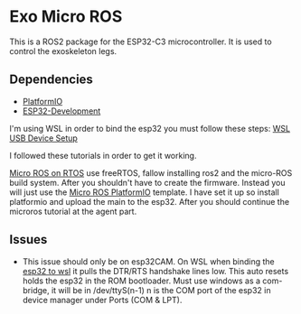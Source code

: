 # Exo Micro ROS

This is a ROS2 package for the ESP32-C3 microcontroller. It is used to control the exoskeleton legs.

## Dependencies

- [PlatformIO](https://platformio.org/)
- [ESP32-Development](https://docs.espressif.com/projects/esp-idf/en/latest/esp32c3/hw-reference/esp32c3/user-guide-sdk-environment.html)

I'm using WSL in order to bind the esp32 you must follow these steps: [WSL USB Device Setup](https://learn.microsoft.com/en-us/windows/wsl/connect-usb#attach-a-usb-device)

I followed these tutorials in order to get it working. 

[Micro ROS on RTOS](https://micro.ros.org/docs/tutorials/core/first_application_rtos/freertos/) use freeRTOS, fallow installing ros2 and the micro-ROS build system. After you shouldn't have to create the firmware. Instead you will just use the [Micro ROS PlatformIO](https://github.com/micro-ROS/micro_ros_platformio/tree/main) template. I have set it up so install platformio and upload the main to the esp32. After you should continue the microros tutorial at the agent part. 

## Issues

- This issue should only be on esp32CAM. On WSL when binding the [esp32 to wsl](https://learn.microsoft.com/en-us/windows/wsl/connect-usb) it pulls the DTR/RTS handshake lines low. This auto resets holds the esp32 in the ROM bootloader. Must use windows as a com-bridge, it will be in /dev/ttyS(n-1) n is the COM port of the esp32 in device manager under Ports (COM & LPT). 




